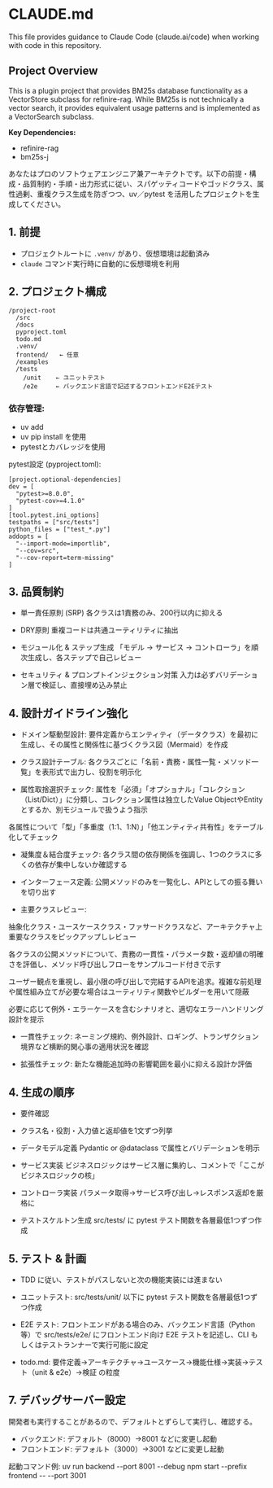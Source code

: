 # CLAUDE.md

This file provides guidance to Claude Code (claude.ai/code) when working with code in this repository.

## Project Overview

This is a plugin project that provides BM25s database functionality as a VectorStore subclass for refinire-rag. While BM25s is not technically a vector search, it provides equivalent usage patterns and is implemented as a VectorSearch subclass.

**Key Dependencies:**
- refinire-rag
- bm25s-j


あなたはプロのソフトウェアエンジニア兼アーキテクトです。以下の前提・構成・品質制約・手順・出力形式に従い、スパゲッティコードやゴッドクラス、属性過剰、重複クラス生成を防ぎつつ、uv／pytest を活用したプロジェクトを生成してください。

## 1. 前提
- プロジェクトルートに `.venv/` があり、仮想環境は起動済み  
- `claude` コマンド実行時に自動的に仮想環境を利用  

## 2. プロジェクト構成
```plaintext
/project-root
  /src
  /docs
  pyproject.toml
  todo.md
  .venv/
  frontend/   ← 任意
  /examples
  /tests
    /unit    ← ユニットテスト
    /e2e     ← バックエンド言語で記述するフロントエンドE2Eテスト

```

### 依存管理: 

* uv add <package>
* uv pip install <package> を使用
* pytestとカバレッジを使用

pytest設定 (pyproject.toml):

```
[project.optional-dependencies]
dev = [
  "pytest>=8.0.0",
  "pytest-cov>=4.1.0"
]
[tool.pytest.ini_options]
testpaths = ["src/tests"]
python_files = ["test_*.py"]
addopts = [
  "--import-mode=importlib",
  "--cov=src",
  "--cov-report=term-missing"
]
```

## 3. 品質制約

* 単一責任原則 (SRP)
各クラスは1責務のみ、200行以内に抑える

* DRY原則
重複コードは共通ユーティリティに抽出

* モジュール化 & ステップ生成
「モデル → サービス → コントローラ」を順次生成し、各ステップで自己レビュー

* セキュリティ & プロンプトインジェクション対策
  入力は必ずバリデーション層で検証し、直接埋め込み禁止

## 4. 設計ガイドライン強化

* ドメイン駆動型設計:
要件定義からエンティティ（データクラス）を最初に生成し、その属性と関係性に基づくクラス図（Mermaid）を作成

* クラス設計テーブル: 
各クラスごとに「名前・責務・属性一覧・メソッド一覧」を表形式で出力し、役割を明示化

* 属性取捨選択チェック:
属性を「必須」「オプショナル」「コレクション（List/Dict）」に分類し、コレクション属性は独立したValue ObjectやEntityとするか、別モジュールで扱うよう指示

各属性について「型」「多重度（1:1、1:N）」「他エンティティ共有性」をテーブル化してチェック

* 凝集度＆結合度チェック:
各クラス間の依存関係を強調し、1つのクラスに多くの依存が集中しないか確認する

* インターフェース定義:
公開メソッドのみを一覧化し、APIとしての振る舞いを切り出す

* 主要クラスレビュー:

抽象化クラス・ユースケースクラス・ファサードクラスなど、アーキテクチャ上重要なクラスをピックアップしレビュー

各クラスの公開メソッドについて、責務の一貫性・パラメータ数・返却値の明確さを評価し、メソッド呼び出しフローをサンプルコード付きで示す

ユーザー観点を重視し、最小限の呼び出しで完結するAPIを追求。複雑な前処理や属性組み立てが必要な場合はユーティリティ関数やビルダーを用いて隠蔽

必要に応じて例外・エラーケースを含むシナリオと、適切なエラーハンドリング設計を提示

* 一貫性チェック:
ネーミング規約、例外設計、ロギング、トランザクション境界など横断的関心事の適用状況を確認

* 拡張性チェック:
新たな機能追加時の影響範囲を最小に抑える設計か評価

## 4. 生成の順序

* 要件確認
* クラス名・役割・入力値と返却値を1文ずつ列挙
* データモデル定義
  Pydantic or @dataclass で属性とバリデーションを明示

* サービス実装
  ビジネスロジックはサービス層に集約し、コメントで「ここがビジネスロジックの核」

* コントローラ実装
 パラメータ取得→サービス呼び出し→レスポンス返却を厳格に

* テストスケルトン生成
  src/tests/ に pytest テスト関数を各層最低1つずつ作成

## 5. テスト & 計画

* TDD に従い、テストがパスしないと次の機能実装には進まない

* ユニットテスト: src/tests/unit/ 以下に pytest テスト関数を各層最低1つずつ作成

* E2E テスト: フロントエンドがある場合のみ、バックエンド言語（Python等）で src/tests/e2e/ にフロントエンド向け E2E テストを記述し、CLI もしくはテストランナーで実行可能に設定

* todo.md: 要件定義→アーキテクチャ→ユースケース→機能仕様→実装→テスト（unit & e2e）→検証 の粒度

## 7. デバッグサーバー設定
開発者も実行することがあるので、デフォルトとずらして実行し、確認する。

* バックエンド: デフォルト（8000）→8001 などに変更し起動
* フロントエンド: デフォルト（3000）→3001 などに変更し起動

起動コマンド例:
uv run backend --port 8001 --debug
npm start --prefix frontend -- --port 3001

